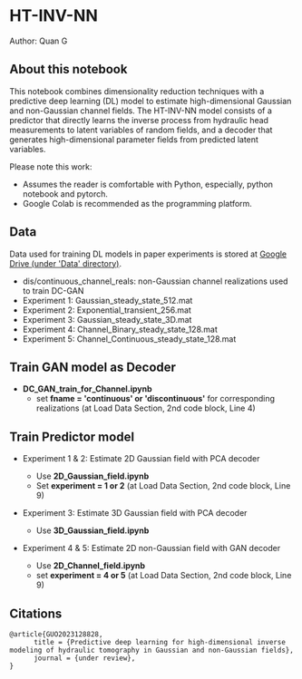 # HT-INV-NN

Author: Quan G

## About this notebook

This notebook combines dimensionality reduction techniques with a predictive deep learning (DL) model to estimate high-dimensional Gaussian and non-Gaussian channel fields. The HT-INV-NN model consists of a predictor that directly learns the inverse process from hydraulic head measurements to latent variables of random fields, and a decoder that generates high-dimensional parameter fields from predicted latent variables.

Please note this work:
* Assumes the reader is comfortable with Python, especially, python notebook and pytorch.
* Google Colab is recommended as the programming platform.

## Data
Data used for training DL models in paper experiments is stored at 
[Google Drive (under 'Data' directory)](https://drive.google.com/drive/folders/1UHO5VSUCmDCAoPgBvuqNUF2s8HM5ofG0?usp=share_link).

* dis/continuous_channel_reals: non-Gaussian channel realizations used to train DC-GAN
* Experiment 1: Gaussian_steady_state_512.mat 
* Experiment 2: Exponential_transient_256.mat
* Experiment 3: Gaussian_steady_state_3D.mat
* Experiment 4: Channel_Binary_steady_state_128.mat
* Experiment 5: Channel_Continuous_steady_state_128.mat 

## Train GAN model as Decoder
- **DC_GAN_train_for_Channel.ipynb**
    - set **fname = 'continuous' or 'discontinuous'** for corresponding realizations (at Load Data Section, 2nd code block, Line 4)

## Train Predictor model
- Experiment 1 & 2: Estimate 2D Gaussian field with PCA decoder
    - Use **2D_Gaussian_field.ipynb**
    - Set **experiment = 1 or 2** (at Load Data Section, 2nd code block, Line 9)

- Experiment 3: Estimate 3D Gaussian field with PCA decoder 
    - Use **3D_Gaussian_field.ipynb**

- Experiment 4 & 5: Estimate 2D non-Gaussian field with GAN decoder 
    - Use **2D_Channel_field.ipynb**
    - set **experiment = 4 or 5** (at Load Data Section, 2nd code block, Line 9)


## Citations
```
@article{GUO2023128828,
      title = {Predictive deep learning for high-dimensional inverse modeling of hydraulic tomography in Gaussian and non-Gaussian fields},
      journal = {under review},
}
```
[comment]: <> (      volume = {616},
      pages = {128828},
      year = {2023},
      issn = {0022-1694},
      doi = {https://doi.org/10.1016/j.jhydrol.2022.128828},
      url = {https://www.sciencedirect.com/science/article/pii/S0022169422013981},
      author = {Quan Guo and Yue Zhao and Chunhui Lu and Jian Luo})

